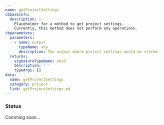 ```yaml
---
name: getProjectSettings
cbbaseinfo:
  description: |-
    Placeholder for a method to get project settings.
    Currently, this method does not perform any operations.
cbparameters:
  parameters:
    - name: output
      typeName: any
      description: The output where project settings would be stored.
  returns:
    signatureTypeName: void
    description: ' '
    typeArgs: []
data:
  name: getProjectSettings
  category: project
  link: getProjectSettings.md
---
```

<CBBaseInfo/> 
 <CBParameters/>

### Status 

Comming soon...